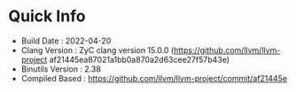 # Quick Info
* Build Date : 2022-04-20
* Clang Version : ZyC clang version 15.0.0 (https://github.com/llvm/llvm-project af21445ea87021a1bb0a870a2d63cee27f57b43e)
* Binutils Version : 2.38
* Compiled Based : https://github.com/llvm/llvm-project/commit/af21445e

